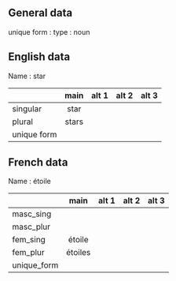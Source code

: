 ## General data

unique form :
type : noun

## English data

Name : star

|             | main  | alt 1 | alt 2 | alt 3 |
| :---------- | :---: | :---: | :---: | ----- |
| singular    | star  |       |       |       |
| plural      | stars |       |       |       |
| unique form |       |       |       |       |

## French data

Name : étoile

|             |  main   | alt 1 | alt 2 | alt 3 |
| :---------- | :-----: | :---: | :---: | :---: |
| masc_sing   |         |       |       |       |
| masc_plur   |         |       |       |       |
| fem_sing    | étoile  |       |       |       |
| fem_plur    | étoiles |       |       |       |
| unique_form |         |       |       |       |


